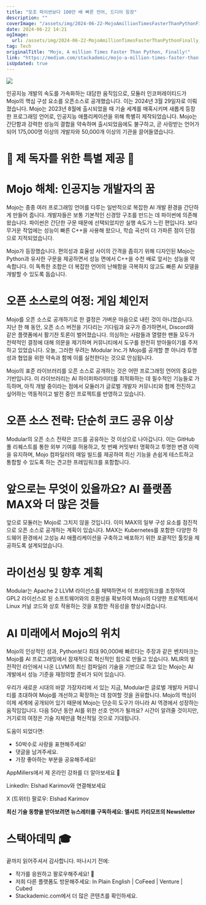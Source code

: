 ```yaml
---
title: "모조 파이썬보다 100만 배 빠른 언어, 드디어 등장"
description: ""
coverImage: "/assets/img/2024-06-22-MojoAmillionTimesFasterThanPythonFinally_0.png"
date: 2024-06-22 14:21
ogImage: 
  url: /assets/img/2024-06-22-MojoAmillionTimesFasterThanPythonFinally_0.png
tag: Tech
originalTitle: "Mojo, A million Times Faster Than Python, Finally!"
link: "https://medium.com/stackademic/mojo-a-million-times-faster-than-python-finally-f1b476bedf00"
isUpdated: true
---
```





<img src="/assets/img/2024-06-22-MojoAmillionTimesFasterThanPythonFinally_0.png" />

인공지능 개발의 속도를 가속화하는 대담한 움직임으로, 모듈러 인코퍼레이티드가 Mojo의 핵심 구성 요소를 오픈소스로 공개했습니다. 이는 2024년 3월 29일자로 이뤄졌습니다. Mojo는 2023년 8월에 출시되었을 때 기술 세계를 매혹시키며 새롭게 등장한 프로그래밍 언어로, 인공지능 애플리케이션을 위해 특별히 제작되었습니다. Mojo는 간단함과 강력한 성능의 결합을 약속하며 출시되었음에도 불구하고, 곧 사랑받는 언어가 되어 175,000명 이상의 개발자와 50,000개 이상의 기관을 끌어들였습니다.

# 🌟 제 독자를 위한 특별 제공 🌟

# Mojo 해체: 인공지능 개발자의 꿈

<div class="content-ad"></div>

Mojo는 종종 여러 프로그래밍 언어를 다루는 일반적으로 복잡한 AI 개발 환경을 간단하게 만들어 줍니다. 개발자들은 보통 기본적인 신경망 구조를 만드는 데 파이썬에 의존해 왔습니다. 파이썬은 간단한 구문 때문에 선택되었지만 실행 속도가 느린 편입니다. 보다 무거운 작업에는 성능이 빠른 C++을 사용해 왔으나, 학습 곡선이 더 가파른 점이 단점으로 지적되었습니다.

Mojo가 등장했습니다. 편의성과 효율성 사이의 간격을 좁히기 위해 디자인된 Mojo는 Python과 유사한 구문을 제공하면서 성능 면에서 C++을 수천 배로 앞서는 성능을 약속합니다. 이 독특한 조합은 더 복잡한 언어의 난해함을 극복하지 않고도 빠른 AI 모델을 개발할 수 있도록 돕습니다.

# 오픈 소스로의 여정: 게임 체인저

Mojo를 오픈 소스로 공개하기로 한 결정은 가벼운 마음으로 내린 것이 아니었습니다. 지난 한 해 동안, 오픈 소스 버전을 기다리는 기다림과 요구가 증가하면서, Discord와 같은 플랫폼에서 활기찬 토론이 벌어졌습니다. 의심하는 사람들과 열렬한 팬들 모두가 전략적인 결정에 대해 의문을 제기하며 커뮤니티에서 도구를 완전히 받아들이기를 주저하고 있었습니다. 오늘, 그러한 우려는 Modular Inc.가 Mojo를 공개할 뿐 아니라 투명성과 협업을 위한 약속과 함께 이를 실천한다는 것으로 안심됩니다.

<div class="content-ad"></div>

Mojo의 표준 라이브러리를 오픈 소스로 공개하는 것은 어떤 프로그래밍 언어의 중요한 기반입니다. 이 라이브러리는 AI 하이퍼파라미터를 최적화하는 데 필수적인 기능들로 가득하며, 아직 개발 중이라는 점에서 모듈러가 글로벌 개발자 커뮤니티와 함께 전진하고 싶어하는 역동적이고 발전 중인 프로젝트를 반영하고 있습니다.

# 오픈 소스 전략: 단순히 코드 공유 이상

Modular의 오픈 소스 전략은 코드를 공유하는 것 이상으로 나아갑니다. 이는 GitHub 풀 리퀘스트를 통한 외부 기여를 허용하고,
첫 번째 커밋부터 명확하고 투명한 변경 이력을 유지하며,
Mojo 컴파일러의 매일 빌드를 제공하여 최신 기능을 손쉽게 테스트하고 통합할 수 있도록 하는 견고한 프레임워크를 포함합니다.

<div class="content-ad"></div>

# 앞으로는 무엇이 있을까요? AI 플랫폼 MAX와 더 많은 것들

앞으로 모듈러는 Mojo로 그치지 않을 것입니다. 이미 MAX의 일부 구성 요소를 점진적으로 오픈 소스로 공개하는 계획이 있습니다. MAX는 Kubernetes를 포함한 다양한 하드웨어 환경에서 고성능 AI 애플리케이션을 구축하고 배포하기 위한 포괄적인 툴킷을 제공하도록 설계되었습니다.

# 라이선싱 및 향후 계획

Modular는 Apache 2 LLVM 라이선스를 채택하면서 이 프레임워크를 조정하여 GPL2 라이선스로 된 소프트웨어와의 호환성을 확보하여 Mojo의 다양한 프로젝트에서 Linux 커널 코드와 상호 작용하는 것을 포함한 적응성을 향상시켰습니다.

<div class="content-ad"></div>

# AI 미래에서 Mojo의 위치

Mojo의 인상적인 성과, Python보다 최대 90,000배 빠르다는 주장과 같은 벤치마크는 Mojo를 AI 프로그래밍에서 잠재적으로 혁신적인 힘으로 만들고 있습니다. MLIR의 발전적인 라인에서 나온 LLVM의 최신 컴파일러 기술을 기반으로 하고 있는 Mojo는 AI 개발에서 성능 기준을 재정의할 준비가 되어 있습니다.

우리가 새로운 시대의 바깥 가장자리에 서 있는 지금, Modular은 글로벌 개발자 커뮤니티를 초대하여 Mojo를 개선하고 확장하는 데 참여할 것을 권유합니다. Mojo의 핵심이 이제 세계에 공개되어 있기 때문에 Mojo는 단순히 도구가 아니라 AI 역경에서 성장하는 움직임입니다. 다음 50년 동안 AI를 위한 선호 언어가 될까요? 시간이 알려줄 것이지만, 거기로의 여정은 기술 자체만큼 혁신적일 것으로 기대됩니다.

도움이 되었다면:

<div class="content-ad"></div>

- 50박수로 사랑을 표현해주세요!
- 댓글을 남겨주세요.
- 가장 좋아하는 부분을 공유해주세요!

AppMillers에서 제 온라인 강좌를 더 알아보세요 🚀

LinkedIn: Elshad Karimov와 연결해보세요

X (트위터) 팔로우: Elshad Karimov

<div class="content-ad"></div>

**최신 기술 동향을 받아보려면 뉴스레터를 구독하세요: 엘샤트 카리모프의 Newsletter**

# 스택아데믹 🎓

끝까지 읽어주셔서 감사합니다. 떠나시기 전에:

- 작가를 응원하고 팔로우해주세요! 👏
- 저희 다른 플랫폼도 방문해주세요: In Plain English | CoFeed | Venture | Cubed
- Stackademic.com에서 더 많은 콘텐츠를 확인하세요. 